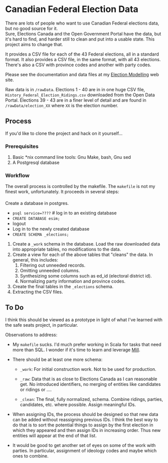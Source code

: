 # Canadian Federal Election Data

There are lots of people who want to use Canadian Federal elections data, but no good source for it.  
Sure, Elections Canada and the Open Government Portal have the data, but it's hard to find, and 
harder still to clean and put into a usable state.  This project aims to change that.

It provides a CSV file for each of the 43 Federal elections, all in a standard format.
It also provides a CSV file, in the same format, with all 43 elections.  There's also
a CSV with province codes and another with party codes. 

Please see the documentation and data files at my 
[Election Modelling](http://election-modelling.ca/rawdata/) web site.

Raw data is in `/rawData`.  Elections 1 - 40 are in in one huge CSV file, `History_Federal_Election_Ridings.csv`
downloaded from the Open Data Portal.  Elections 39 - 43 are in a finer level of detail and
are found in `/rawData/election_XX` where `XX` is the election number.

## Process

If you'd like to clone the project and hack on it yourself...

### Prerequisites
1. Basic *nix command line tools:  Gnu Make, bash, Gnu sed
2. A Postgresql database

### Workflow
The overall process is controlled by the makefile.  The `makefile` is not my finest work,
unfortunately.  It proceeds in several steps:

####
Create a database in postgres.
* `psql service=????`  # log in to an existing database
* `CREATE DATABASE esim;`
* logout
* Log in to the newly created database
* `CREATE SCHEMA _elections;`


1. Create a `_work` schema in the database.  Load the raw downloaded
data into appropriate tables, no modifications to the data.
1. Create a view for each of the above tables that "cleans" the data.  In
general, this includes:
    1. Filtering out unneeded records.
    1. Omitting unneeded columns.
    1. Synthesizing some columns such as ed_id (electoral district id).
    1. Normalizing party information and province codes.
1. Create the final tables in the `_elections` schema.
1. Extracting the CSV files.


## To Do
I think this should be viewed as a prototype in light of what I've learned with 
the safe seats project, in particular.

Observations to address:
* My `makefile` sucks.  I'd much prefer working in Scala for tasks that need
  more than SQL.  I wonder if it's time to learn and leverage 
  [Mill](https://github.com/com-lihaoyi/mill).
  
* There should be at least one more schema:
  
  * `_work`: For initial construction work.  Not to be used for production.
    
  * `_raw`: Data that is as close to Elections Canada as I can reasonable get.  No 
    introduced identifiers, no merging of entities like candidates or ridings or ....
    
  * `_clean`: The final, fully normalized, schema.  Combine ridings, parties,
    candidates, etc. where possible.  Assign meaningful IDs.
    
* When assigning IDs, the process should be designed so that new data can be added
  without reassigning previous IDs.  I think the best way to do that is to sort
  the potential things to assign by the first election in which they appeared
  and then assign IDs in increasing order.  Thus new entities will appear at the
  end of that list.
  
* It would be good to get another set of eyes on some of the work with parties.
  In particular, assignment of ideology codes and maybe which ones to combine.